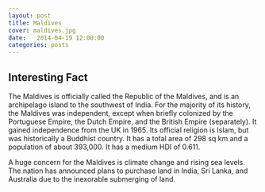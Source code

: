 ```yaml
---
layout: post
title: Maldives
cover: maldives.jpg
date:   2014-04-19 12:00:00
categories: posts
---
```


## Interesting Fact

The Maldives is officially called the Republic of the Maldives, and is an archipelago island to the southwest of India. For the majority of its history, the Maldives was independent, except when briefly colonized by the Portuguese Empire, the Dutch Empire, and the British Empire (separately). It gained independence from the UK in 1965. Its official religion is Islam, but was historically a Buddhist country. It has a total area of 298 sq km and a population of about 393,000. It has a medium HDI of 0.611. 

A huge concern for the Maldives is climate change and rising sea levels. The nation has announced plans to purchase land in India, Sri Lanka, and Australia due to the inexorable submerging of land. 

